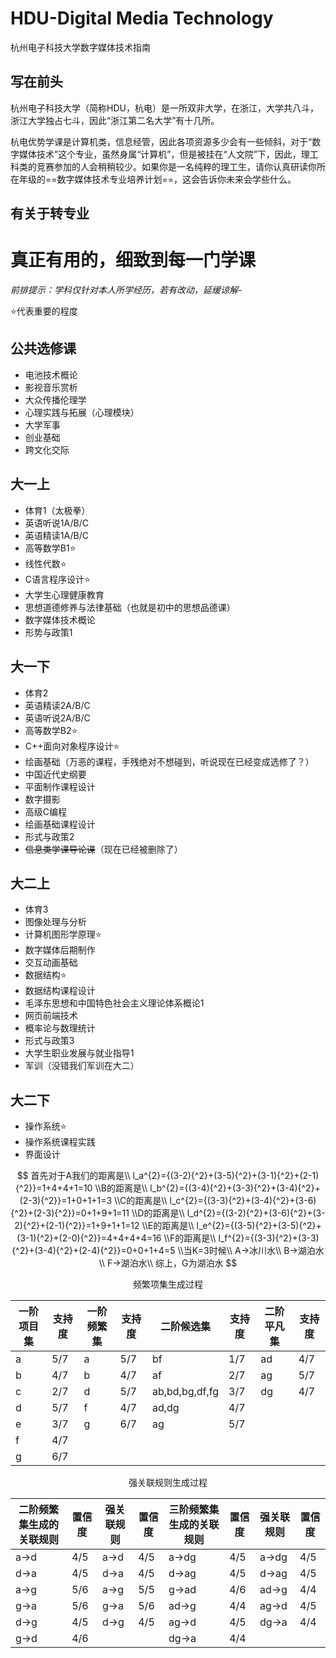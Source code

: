 # HDU-Digital Media Technology
 杭州电子科技大学数字媒体技术指南

## 写在前头

杭州电子科技大学（简称HDU，杭电）是一所双非大学，在浙江，大学共八斗，浙江大学独占七斗，因此“浙江第二名大学”有十几所。

杭电优势学课是计算机类，信息经管，因此各项资源多少会有一些倾斜，对于“数字媒体技术”这个专业，虽然身属“计算机”，但是被挂在“人文院”下，因此，理工科类的竞赛参加的人会稍稍较少。如果你是一名纯粹的理工生，请你认真研读你所在年级的==数字媒体技术专业培养计划==，这会告诉你未来会学些什么。

## 有关于转专业

# 真正有用的，细致到每一门学课

*前排提示：学科仅针对本人所学经历，若有改动，延缓谅解-*

⭐代表重要的程度

## 公共选修课

- 电池技术概论
- 影视音乐赏析
- 大众传播伦理学
- 心理实践与拓展（心理模块）
- 大学军事
- 创业基础
- 跨文化交际

## 大一上 

- 体育1（太极拳）
- 英语听说1A/B/C
- 英语精读1A/B/C
- 高等数学B1⭐
- 线性代数⭐
- C语言程序设计⭐
- 大学生心理健康教育
- 思想道德修养与法律基础（也就是初中的思想品德课）
- 数字媒体技术概论
- 形势与政策1

## 大一下

- 体育2
- 英语精读2A/B/C
- 英语听说2A/B/C
- 高等数学B2⭐
- C++面向对象程序设计⭐
- 绘画基础（万恶的课程，手残绝对不想碰到，听说现在已经变成选修了？）
- 中国近代史纲要
- 平面制作课程设计
- 数字摄影
- 高级C编程
- 绘画基础课程设计
- 形式与政策2
- ~~信息类学课导论课~~（现在已经被删除了）

## 大二上

- 体育3
- 图像处理与分析
- 计算机图形学原理⭐
- 数字媒体后期制作
- 交互动画基础
- 数据结构⭐
- 数据结构课程设计
- 毛泽东思想和中国特色社会主义理论体系概论1
- 网页前端技术
- 概率论与数理统计
- 形式与政策3
- 大学生职业发展与就业指导1
- 军训（没错我们军训在大二）
## 大二下

- 操作系统⭐
- 操作系统课程实践
- 界面设计

$$
首先对于A我们的距离是\\
l_a^{2}={(3-2){^2}+(3-5){^2}+(3-1){^2}+(2-1){^2}}=1+4+4+1=10
\\B的距离是\\
l_b^{2}={(3-4){^2}+(3-3){^2}+(3-4){^2}+(2-3){^2}}=1+0+1+1=3
\\C的距离是\\
l_c^{2}={(3-3){^2}+(3-4){^2}+(3-6){^2}+(2-3){^2}}=0+1+9+1=11
\\D的距离是\\
l_d^{2}={(3-2){^2}+(3-6){^2}+(3-2){^2}+(2-1){^2}}=1+9+1+1=12
\\E的距离是\\
l_e^{2}={(3-5){^2}+(3-5){^2}+(3-1){^2}+(2-0){^2}}=4+4+4+4=16
\\F的距离是\\
l_f^{2}={(3-3){^2}+(3-3){^2}+(3-4){^2}+(2-4){^2}}=0+0+1+4=5
\\当K=3时候\\
A->冰川水\\
B->湖泊水\\
F->湖泊水\\
综上，G为湖泊水
$$

<center>
    频繁项集生成过程
</center>

| 一阶项目集 | 支持度 | 一阶频繁集 | 支持度 | 二阶候选集     | 支持度 | 二阶平凡集 | 支持度 |
| ---------- | ------ | ---------- | ------ | -------------- | ------ | ---------- | ------ |
| a          | 5/7    | a          | 5/7    | bf             | 1/7    | ad         | 4/7    |
| b          | 4/7    | b          | 4/7    | af             | 2/7    | ag         | 5/7    |
| c          | 2/7    | d          | 5/7    | ab,bd,bg,df,fg | 3/7    | dg         | 4/7    |
| d          | 5/7    | f          | 4/7    | ad,dg          | 4/7    |            |        |
| e          | 3/7    | g          | 6/7    | ag             | 5/7    |            |        |
| f          | 4/7    |            |        |                |        |            |        |
| g          | 6/7    |            |        |                |        |            |        |

<center>
    强关联规则生成过程
</center>

| 二阶频繁集生成的关联规则 | 置信度 | 强关联规则 | 置信度 | 三阶频繁集生成的关联规则 | 置信度 | 强关联规则 | 置信度 |
| ------------------------ | ------ | ---------- | ------ | ------------------------ | ------ | ---------- | ------ |
| a->d                     | 4/5    | a->d       | 4/5    | a->dg                    | 4/5    | a->dg      | 4/5    |
| d->a                     | 4/5    | d->a       | 4/5    | d->ag                    | 4/5    | d->ag      | 4/5    |
| a->g                     | 5/6    | a->g       | 5/5    | g->ad                    | 4/6    | ad->g      | 4/4    |
| g->a                     | 5/6    | g->a       | 5/6    | ad->g                    | 4/4    | ag->d      | 4/5    |
| d->g                     | 4/5    | d->g       | 4/5    | ag->d                    | 4/5    | dg->a      | 4/4    |
| g->d                     | 4/6    |            |        | dg->a                    | 4/4    |            |        |



